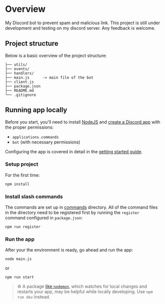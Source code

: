 # Overview 

My Discord bot to prevent spam and malicious link. This project is still under development and testing on my discord server. Any feedback is welcome. 

## Project structure
Below is a basic overview of the project structure:

```
├── utils/
├── events/
├── handlers/
├── main.js      -> main file of the bot
├── client.js
├── package.json
├── README.md
└── .gitignore
```

## Running app locally

Before you start, you'll need to install [NodeJS](https://nodejs.org/en/download/) and [create a Discord app](https://discord.com/developers/applications) with the proper permissions:
- `applications.commands`
- `bot` (with necessary permissions)


Configuring the app is covered in detail in the [getting started guide](https://discord.com/developers/docs/getting-started).

### Setup project

For the first time:
```
npm install
```

### Install slash commands

The commands are set up in [commands](https://github.com/luthfihakim2004/gentooerz/tree/main/commands) directory. All of the command files in the directory need to be registered first by running the `register` command configured in `package.json`:

```
npm run register
```

### Run the app

After your the environment is ready, go ahead and run the app:

```
node main.js
```
or 
```
npm run start
```

> ⚙️ A package [like `nodemon`](https://github.com/remy/nodemon), which watches for local changes and restarts your app, may be helpful while locally developing. Use ```npm run dev``` instead.
